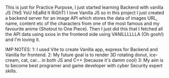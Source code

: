 This is just for Practice Purpose, I just started learning Backend with vanilla JS (YeS YoU hEaRd It RiGhT)
I love Vanilla JS so in this project I just created a backend server for an image API which stores the data of images
URL, name, content etc of the characters from one of the most famous and my favourite anime (Shotout to One Piece).
Then I just did this that I fetched all the API data using sxios in the frontend side using VANILLLLLLA (Oh gosh!) and I'm 
loving it.

IMP NOTES:
1: I used Vite to create Vanilla app, express for Backend and Vanilla for frontend.
2: My future goal is to render 3D rotating donut, ice-cream, cat, car... in both JS and C++ (because it's damm cool)
3: My aim is to become best programer and game developer with cyber Security expert skills.
